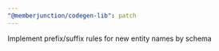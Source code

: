 ```yaml
---
"@memberjunction/codegen-lib": patch
---
```


Implement prefix/suffix rules for new entity names by schema

